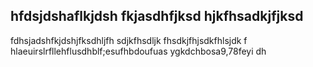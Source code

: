 ## hfdsjdshaflkjdsh fkjasdhfjksd hjkfhsadkjfjksd

fdhsjadshfkjdshjfksdhljfh sdjkfhsdljk fhsdkjfhjsdkfhlsjdk f hlaeuirslrfllehflusdhblf;esufhbdoufuas ygkdchbosa9,78feyi dh